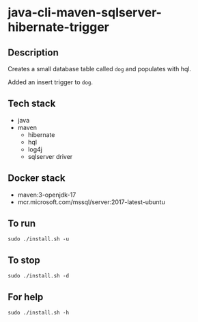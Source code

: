 # java-cli-maven-sqlserver-hibernate-trigger

## Description
Creates a small database table
called `dog` and populates with hql.

Added an insert trigger to `dog`.

## Tech stack
- java
- maven
  - hibernate
  - hql
  - log4j
  - sqlserver driver

## Docker stack
- maven:3-openjdk-17
- mcr.microsoft.com/mssql/server:2017-latest-ubuntu

## To run
`sudo ./install.sh -u`

## To stop
`sudo ./install.sh -d`

## For help
`sudo ./install.sh -h`
